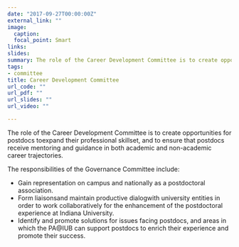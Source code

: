 ```yaml
---
date: "2017-09-27T00:00:00Z"
external_link: ""
image:
  caption: 
  focal_point: Smart
links:
slides: 
summary: The role of the Career Development Committee is to create opportunities for postdocs toexpand their professional skillset, and to ensure that postdocs receive mentoring and guidance in both academic and non-academic career trajectories. 
tags:
- committee
title: Career Development Committee
url_code: ""
url_pdf: ""
url_slides: ""
url_video: ""

---
```

The role of the Career Development Committee is to create opportunities for postdocs toexpand their professional skillset, and to ensure that postdocs receive mentoring and guidance in both academic and non-academic career trajectories. 

The responsibilities of the Governance Committee include:

* Gain representation on campus and nationally as a postdoctoral association. 
* Form liaisonsand maintain productive dialogwith university entities in order to work collaboratively for the enhancement of the postdoctoral experience at Indiana University.
* Identify and promote solutions for issues facing postdocs, and areas in which the PA@IUB can support postdocs to enrich their experience and promote their success. 



